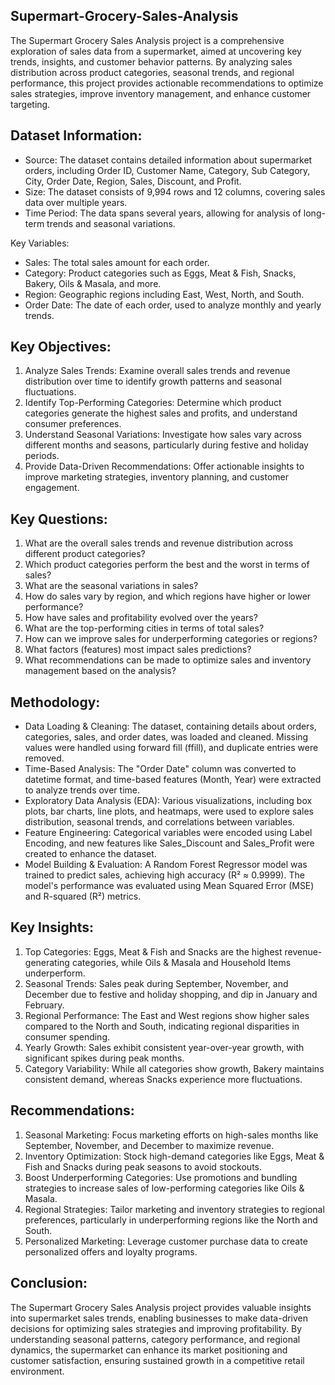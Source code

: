 ## Supermart-Grocery-Sales-Analysis

The Supermart Grocery Sales Analysis project is a comprehensive exploration of sales data from a supermarket, aimed at uncovering key trends, insights, and customer behavior patterns. By analyzing sales distribution across product categories, seasonal trends, and regional performance, this project provides actionable recommendations to optimize sales strategies, improve inventory management, and enhance customer targeting.

## Dataset Information:

* Source: The dataset contains detailed information about supermarket orders, including Order ID, Customer Name, Category, Sub Category, City, Order Date, Region, Sales, Discount, and Profit.
* Size: The dataset consists of 9,994 rows and 12 columns, covering sales data over multiple years.
* Time Period: The data spans several years, allowing for analysis of long-term trends and seasonal variations.

Key Variables:
* Sales: The total sales amount for each order.
* Category: Product categories such as Eggs, Meat & Fish, Snacks, Bakery, Oils & Masala, and more.
* Region: Geographic regions including East, West, North, and South.
* Order Date: The date of each order, used to analyze monthly and yearly trends.

## Key Objectives:

1. Analyze Sales Trends: Examine overall sales trends and revenue distribution over time to identify growth patterns and seasonal fluctuations.
2. Identify Top-Performing Categories: Determine which product categories generate the highest sales and profits, and understand consumer preferences.
3. Understand Seasonal Variations: Investigate how sales vary across different months and seasons, particularly during festive and holiday periods.
4. Provide Data-Driven Recommendations: Offer actionable insights to improve marketing strategies, inventory planning, and customer engagement.

## Key Questions:

1. What are the overall sales trends and revenue distribution across different product categories?
2. Which product categories perform the best and the worst in terms of sales?
3. What are the seasonal variations in sales?
4. How do sales vary by region, and which regions have higher or lower performance?
5. How have sales and profitability evolved over the years?
6. What are the top-performing cities in terms of total sales?
7. How can we improve sales for underperforming categories or regions?
8. What factors (features) most impact sales predictions?
9. What recommendations can be made to optimize sales and inventory management based on the analysis?

## Methodology:
* Data Loading & Cleaning: The dataset, containing details about orders, categories, sales, and order dates, was loaded and cleaned. Missing values were handled using forward fill (ffill), and duplicate entries were removed.
* Time-Based Analysis: The "Order Date" column was converted to datetime format, and time-based features (Month, Year) were extracted to analyze trends over time.
* Exploratory Data Analysis (EDA): Various visualizations, including box plots, bar charts, line plots, and heatmaps, were used to explore sales distribution, seasonal trends, and correlations between variables.
* Feature Engineering: Categorical variables were encoded using Label Encoding, and new features like Sales_Discount and Sales_Profit were created to enhance the dataset.
* Model Building & Evaluation: A Random Forest Regressor model was trained to predict sales, achieving high accuracy (R² ≈ 0.9999). The model's performance was evaluated using Mean Squared Error (MSE) and R-squared (R²) metrics.

## Key Insights:
1. Top Categories: Eggs, Meat & Fish and Snacks are the highest revenue-generating categories, while Oils & Masala and Household Items underperform.
2. Seasonal Trends: Sales peak during September, November, and December due to festive and holiday shopping, and dip in January and February.
3. Regional Performance: The East and West regions show higher sales compared to the North and South, indicating regional disparities in consumer spending.
4. Yearly Growth: Sales exhibit consistent year-over-year growth, with significant spikes during peak months.
5. Category Variability: While all categories show growth, Bakery maintains consistent demand, whereas Snacks experience more fluctuations.

## Recommendations:
1. Seasonal Marketing: Focus marketing efforts on high-sales months like September, November, and December to maximize revenue.
2. Inventory Optimization: Stock high-demand categories like Eggs, Meat & Fish and Snacks during peak seasons to avoid stockouts.
3. Boost Underperforming Categories: Use promotions and bundling strategies to increase sales of low-performing categories like Oils & Masala.
4. Regional Strategies: Tailor marketing and inventory strategies to regional preferences, particularly in underperforming regions like the North and South.
5. Personalized Marketing: Leverage customer purchase data to create personalized offers and loyalty programs.

## Conclusion:
The Supermart Grocery Sales Analysis project provides valuable insights into supermarket sales trends, enabling businesses to make data-driven decisions for optimizing sales strategies and improving profitability. By understanding seasonal patterns, category performance, and regional dynamics, the supermarket can enhance its market positioning and customer satisfaction, ensuring sustained growth in a competitive retail environment.
